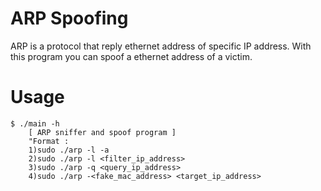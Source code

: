 # ARP Spoofing
ARP is a protocol that reply ethernet address of specific IP address.
With this program you can spoof a ethernet address of a victim.

# Usage
```
$ ./main -h
	[ ARP sniffer and spoof program ]
	"Format :
	1)sudo ./arp -l -a
	2)sudo ./arp -l <filter_ip_address>
	3)sudo ./arp -q <query_ip_address>
	4)sudo ./arp -<fake_mac_address> <target_ip_address>

```
